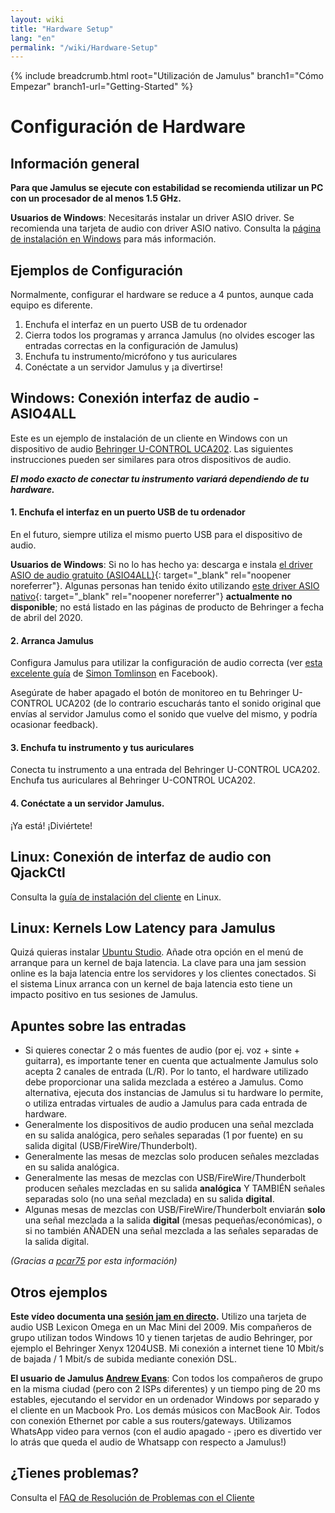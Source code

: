 ```yaml
---
layout: wiki
title: "Hardware Setup"
lang: "en"
permalink: "/wiki/Hardware-Setup"
---
```


{% include breadcrumb.html root="Utilización de Jamulus" branch1="Cómo Empezar" branch1-url="Getting-Started" %}

# Configuración de Hardware

## Información general

**Para que Jamulus se ejecute con estabilidad se recomienda utilizar un PC con un procesador de al menos 1.5 GHz.**

**Usuarios de Windows**: Necesitarás instalar un driver ASIO driver. Se recomienda una tarjeta de audio con driver ASIO nativo. Consulta la [página de instalación en Windows](Installation-for-Windows) para más información.

## Ejemplos de Configuración

Normalmente, configurar el hardware se reduce a 4 puntos, aunque cada equipo es diferente.

1. Enchufa el interfaz en un puerto USB de tu ordenador
2. Cierra todos los programas y arranca Jamulus (no olvides escoger las entradas correctas en la configuración de Jamulus)
3. Enchufa tu instrumento/micrófono y tus auriculares
4. Conéctate a un servidor Jamulus y ¡a divertirse!


## Windows: Conexión interfaz de audio - ASIO4ALL

Este es un ejemplo de instalación de un cliente en Windows con un dispositivo de audio [Behringer U-CONTROL UCA202](https://www.amazon.com/Behringer-U-Phono-UFO202-Audiophile-Interface/dp/B002GHBYZ0).
Las siguientes instrucciones pueden ser similares para otros dispositivos de audio.

_**El modo exacto de conectar tu instrumento variará dependiendo de tu hardware.**_

#### 1. Enchufa el interfaz en un puerto USB de tu ordenador

En el futuro, siempre utiliza el mismo puerto USB para el dispositivo de audio.

**Usuarios de Windows**: Si no lo has hecho ya: descarga e instala [el driver ASIO de audio gratuito (ASIO4ALL)](https://www.asio4all.org){: target="_blank" rel="noopener noreferrer"}. Algunas personas han tenido éxito utilizando [este driver ASIO nativo](http://www.behringerdownload.de/_software/BEHRINGER_2902_X64_2.8.40.zip){: target="_blank" rel="noopener noreferrer"} __actualmente no disponible__; no está listado en las páginas de producto de Behringer a fecha de abril del 2020.


#### 2. Arranca Jamulus

Configura Jamulus para utilizar la configuración de audio correcta (ver [esta excelente guía](https://www.facebook.com/notes/jamulus-online-musicianssingers-jamming/idiots-guide-to-jamulus-app/510044532903831/) de [Simon Tomlinson](https://www.facebook.com/simon.james.tomlinson?eid=ARBQoY3KcZAtS3pGdLJuqvQTeRSOo4gHdQZT7nNzOt1oPMGgZ4_3GERe-rOyH5PxsSHVYYXjWwcqd71a) en Facebook).

Asegúrate de haber apagado el botón de monitoreo en tu Behringer U-CONTROL UCA202 (de lo contrario escucharás tanto el sonido original que envías al servidor Jamulus como el sonido que vuelve del mismo, y podría ocasionar feedback).

#### 3. Enchufa tu instrumento y tus auriculares

Conecta tu instrumento a una entrada del Behringer U-CONTROL UCA202. Enchufa tus auriculares al Behringer U-CONTROL UCA202.

#### 4. Conéctate a un servidor Jamulus.

 ¡Ya está! ¡Diviértete!

## Linux: Conexión de interfaz de audio con QjackCtl

Consulta la [guía de instalación del cliente](Installation-for-Linux#configure-jack-with-qjackctl) en Linux.

## Linux: Kernels Low Latency para Jamulus
Quizá quieras instalar [Ubuntu Studio](https://ubuntustudio.org/). Añade otra opción en el menú de arranque para un kernel de baja latencia. La clave para una jam session online es la baja latencia entre los servidores y los clientes conectados. Si el sistema Linux arranca con un kernel de baja latencia esto tiene un impacto positivo en tus sesiones de Jamulus.


## Apuntes sobre las entradas

- Si quieres conectar 2 o más fuentes de audio (por ej. voz + sinte + guitarra), es importante tener en cuenta que actualmente Jamulus solo acepta 2 canales de entrada (L/R). Por lo tanto, el hardware utilizado debe proporcionar una salida mezclada a estéreo a Jamulus. Como alternativa, ejecuta dos instancias de Jamulus si tu hardware lo permite, o utiliza entradas virtuales de audio a Jamulus para cada entrada de hardware.
- Generalmente los dispositivos de audio producen una señal mezclada en su salida analógica, pero señales separadas (1 por fuente) en su salida digital (USB/FireWire/Thunderbolt).
- Generalmente las mesas de mezclas solo producen señales mezcladas en su salida analógica.
- Generalmente las mesas de mezclas con USB/FireWire/Thunderbolt producen señales mezcladas en su salida **analógica** Y TAMBIÉN señales separadas solo (no una señal mezclada) en su salida **digital**.
- Algunas mesas de mezclas con USB/FireWire/Thunderbolt enviarán **solo** una señal mezclada a la salida **digital** (mesas pequeñas/económicas), o si no también AÑADEN una señal mezclada a las señales separadas de la salida digital.

_(Gracias a [pcar75](https://github.com/pcar75) por esta información)_

## Otros ejemplos

**Este vídeo documenta una [sesión jam en directo](https://youtu.be/c8838jS2g3U).** Utilizo una tarjeta de audio USB Lexicon Omega en un Mac Mini del 2009. Mis compañeros de grupo utilizan todos Windows 10 y tienen tarjetas de audio Behringer, por ejemplo el Behringer Xenyx 1204USB. Mi conexión a internet tiene 10 Mbit/s de bajada / 1 Mbit/s de subida mediante conexión DSL.

**El usuario de Jamulus [Andrew Evans](https://sourceforge.net/u/belvario/profile/)**: Con todos los compañeros de grupo en la misma ciudad (pero con 2 ISPs diferentes) y un tiempo ping de 20 ms estables, ejecutando el servidor en un ordenador Windows por separado y el cliente en un Macbook Pro. Los demás músicos con MacBook Air. Todos con conexión Ethernet por cable a sus routers/gateways. Utilizamos WhatsApp video para vernos (con el audio apagado - ¡pero es divertido ver lo atrás que queda el audio de Whatsapp con respecto a Jamulus!)

## ¿Tienes problemas?

Consulta el [FAQ de Resolución de Problemas con el Cliente](Client-Troubleshooting)
